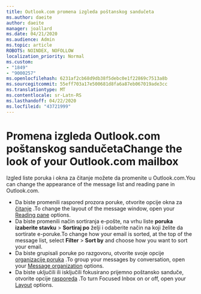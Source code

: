 ```yaml
---
title: Outlook.com promena izgleda poštanskog sandučeta
ms.author: daeite
author: daeite
manager: joallard
ms.date: 04/21/2020
ms.audience: Admin
ms.topic: article
ROBOTS: NOINDEX, NOFOLLOW
localization_priority: Normal
ms.custom:
- "1849"
- "9000257"
ms.openlocfilehash: 6231af2cb68d9db38f5debc0e1f22869c7513a8b
ms.sourcegitcommit: 55eff703a17e500681d8fa6a87eb067019ade3cc
ms.translationtype: MT
ms.contentlocale: sr-Latn-RS
ms.lasthandoff: 04/22/2020
ms.locfileid: "43721999"
---
```

# <a name="change-the-look-of-your-outlookcom-mailbox"></a><span data-ttu-id="0ad25-102">Promena izgleda Outlook.com poštanskog sandučeta</span><span class="sxs-lookup"><span data-stu-id="0ad25-102">Change the look of your Outlook.com mailbox</span></span>

<span data-ttu-id="0ad25-103">Izgled liste poruka i okna za čitanje možete da promenite u Outlook.com.</span><span class="sxs-lookup"><span data-stu-id="0ad25-103">You can change the appearance of the message list and reading pane in Outlook.com.</span></span>

- <span data-ttu-id="0ad25-104">Da biste promenili raspored prozora poruke, otvorite opcije okna za [čitanje](https://outlook.live.com/mail/options/mail/layout/readingPane) .</span><span class="sxs-lookup"><span data-stu-id="0ad25-104">To change the layout of the message window, open your [Reading pane](https://outlook.live.com/mail/options/mail/layout/readingPane) options.</span></span>
- <span data-ttu-id="0ad25-105">Da biste promenili način sortiranja e-pošte, na vrhu liste **poruka izaberite stavku** > **Sortiraj po** želji i odaberite način na koji želite da sortirate e-poruke.</span><span class="sxs-lookup"><span data-stu-id="0ad25-105">To change how your email is sorted, at the top of the message list, select **Filter** > **Sort by** and choose how you want to sort your email.</span></span>
- <span data-ttu-id="0ad25-106">Da biste grupisali poruke po razgovoru, otvorite svoje opcije [organizacije poruka](https://outlook.live.com/mail/options/mail/layout/conversations) .</span><span class="sxs-lookup"><span data-stu-id="0ad25-106">To group your messages by conversation, open your [Message organization](https://outlook.live.com/mail/options/mail/layout/conversations) options.</span></span>
- <span data-ttu-id="0ad25-107">Da biste uključili ili isključili fokusirano prijemno poštansko sanduče, otvorite opcije [rasporeda](https://outlook.live.com/mail/options/mail/layout/focused) .</span><span class="sxs-lookup"><span data-stu-id="0ad25-107">To turn Focused Inbox on or off, open your [Layout](https://outlook.live.com/mail/options/mail/layout/focused) options.</span></span>